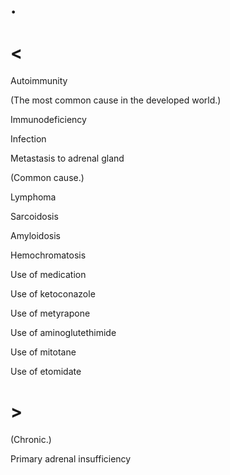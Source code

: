 # .

# <

Autoimmunity

(The most common cause in the developed world.)

Immunodeficiency

Infection

Metastasis to adrenal gland

(Common cause.)

Lymphoma

Sarcoidosis

Amyloidosis

Hemochromatosis

Use of medication

Use of ketoconazole

Use of metyrapone

Use of aminoglutethimide

Use of mitotane

Use of etomidate

# >

(Chronic.)

Primary adrenal insufficiency
